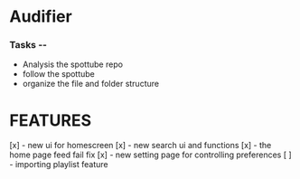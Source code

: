 # Audifier
### Tasks --
- Analysis the spottube repo 
- follow the spottube
- organize the file and folder structure


# FEATURES
[x] - new ui for homescreen
[x] - new search ui and functions 
[x] - the home page feed fail fix
[x] - new setting page for controlling preferences 
[ ] - importing playlist feature  